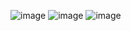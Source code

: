![image](https://github.com/AloshaFromRivia/TaskManager/assets/74422333/9d8afe71-72de-41f8-abcb-9e038ed4ffcb)
![image](https://github.com/AloshaFromRivia/TaskManager/assets/74422333/16bbf97f-e8bc-4706-981f-731780d7ecf9)
![image](https://github.com/AloshaFromRivia/TaskManager/assets/74422333/2dd02d9a-98dc-457e-845a-486db846e692)

